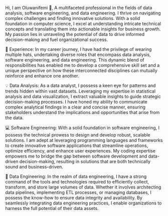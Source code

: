 Hi, I am Oluwanifemi 👋,
A multifaceted professional in the fields of data analysis, software engineering, and data engineering. I thrive on navigating complex challenges and finding innovative solutions. With a solid foundation in computer science, I excel at understanding intricate technical concepts and translating them into actionable insights for business growth. My passion lies in unraveling the potential of data to drive informed decision-making and fuel organizational success.

🔬 Experience:
In my career journey, I have had the privilege of wearing multiple hats, undertaking diverse roles that encompass data analysis, software engineering, and data engineering. This dynamic blend of responsibilities has enabled me to develop a comprehensive skill set and a unique perspective on how these interconnected disciplines can mutually reinforce and enhance one another.

💡 Data Analysis:
As a data analyst, I possess a keen eye for patterns and trends hidden within vast datasets. Leveraging my expertise in statistical analysis and data visualization, I extract valuable insights to guide strategic decision-making processes. I have honed my ability to communicate complex analytical findings in a clear and concise manner, ensuring stakeholders understand the implications and opportunities that arise from the data.

💻 Software Engineering:
With a solid foundation in software engineering, I possess the technical prowess to design and develop robust, scalable solutions. I am adept at leveraging programming languages and frameworks to create innovative software applications that streamline operations, optimize efficiency, and enhance user experiences. My coding expertise empowers me to bridge the gap between software development and data-driven decision-making, resulting in solutions that are both technically sound and business-driven.

🔌 Data Engineering:
In the realm of data engineering, I have a strong command of the tools and technologies required to efficiently collect, transform, and store large volumes of data. Whether it involves architecting data pipelines, implementing ETL processes, or managing databases, I possess the know-how to ensure data integrity and availability. By seamlessly integrating data engineering practices, I enable organizations to harness the full potential of their data assets.

<!-- Hi, I am Oluwanifemi 👋
A Passionate and Professional Data Analyst!
I am curious and passionate about data. I explore datasets to derive insights and drive decisions. I have an excellent understanding and proficiency in tools and platforms for effective data analysis, data mining, data visualization, and software engineering. I am passionate about sustainable development goals most especially the alleviation of poverty in Africa, and Nigeria precisely(SDG 1).

**What I DO**
- API development💻.
- Data mining, analytics, and visualization📊.
- Data modeling and ETL development📉.
- Machine learning (Regression, Classification, Time series, and Clustering)🤖.
- Proficient in SQL, Python, Tableau, and Excel🐍.
- I serve as a mentor and tech trainer at Matadors Leadership Institute and D-Pedagogic Hub. -->

<!---
Adenife/Adenife is a ✨ special ✨ repository because its `README.md` (this file) appears on your GitHub profile.
You can click the Preview link to take a look at your changes.
--->
